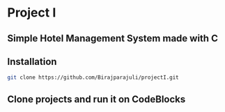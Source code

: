 # Project I
## Simple Hotel Management System made with C

## Installation

```bash
git clone https://github.com/Birajparajuli/projectI.git
```
## Clone projects and run it on CodeBlocks
